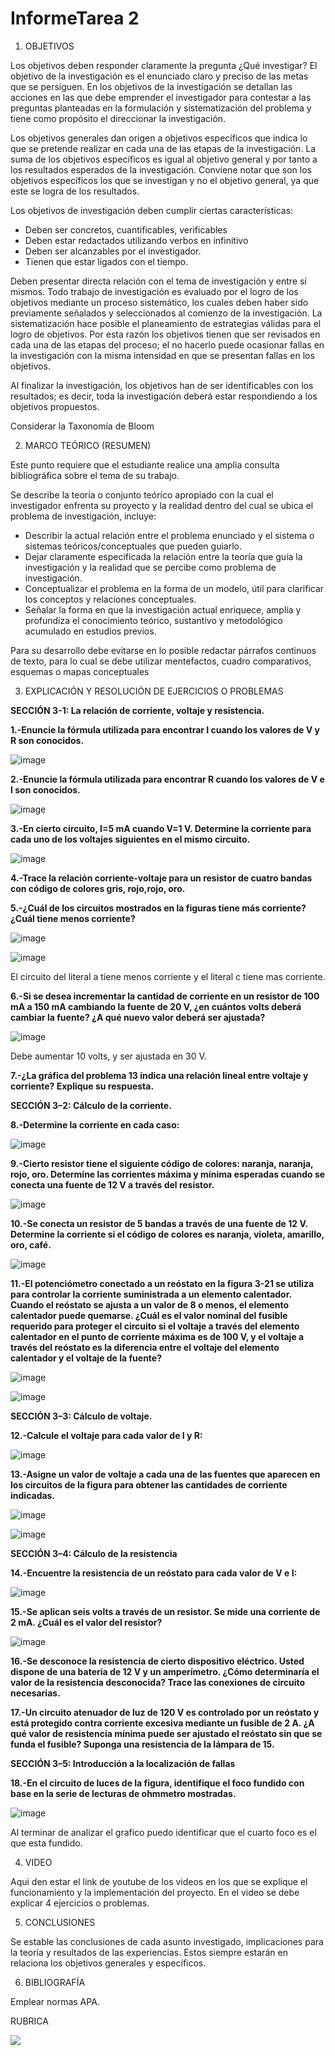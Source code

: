 # InformeTarea 2


1. OBJETIVOS

Los objetivos deben responder claramente la pregunta ¿Qué investigar? 
El objetivo de la investigación es el enunciado claro y preciso de las metas que se persiguen. En los objetivos de la investigación se detallan las acciones en las que debe emprender el investigador para contestar a las preguntas planteadas en la formulación y sistematización del problema y tiene como propósito el direccionar la investigación. 

Los objetivos generales dan origen a objetivos específicos que indica lo que se pretende realizar en cada una de las etapas de la investigación. La suma de los objetivos específicos es igual al objetivo general y por tanto a los resultados esperados de la investigación. Conviene notar que son los objetivos específicos los que se investigan y no el objetivo general, ya que este se logra de los resultados. 

Los objetivos de investigación deben cumplir ciertas características: 
* Deben ser concretos, cuantificables, verificables 
* Deben estar redactados utilizando verbos en infinitivo 
* Deben ser alcanzables por el investigador. 
* Tienen que estar ligados con el tiempo. 


Deben presentar directa relación con el tema de investigación y entre sí mismos. Todo trabajo de investigación es evaluado por el logro de los objetivos mediante un proceso sistemático, los cuales deben haber sido previamente señalados y seleccionados al comienzo de la investigación. La sistematización hace posible el planeamiento de estrategias válidas para el logro de objetivos. Por esta razón los objetivos tienen que ser revisados en cada una de las etapas del proceso; el no hacerlo puede ocasionar fallas en la investigación con la misma intensidad en que se presentan fallas en los objetivos. 

Al finalizar la investigación, los objetivos han de ser identificables con los resultados; es decir, toda la investigación deberá estar respondiendo a los objetivos propuestos. 

Considerar la Taxonomía de Bloom

2. MARCO TEÓRICO (RESUMEN)

Este punto requiere que el estudiante realice una amplia consulta bibliográfica sobre el tema de su trabajo.

Se describe la teoría o conjunto teórico apropiado con la cual el investigador enfrenta su proyecto y la realidad dentro del cual se ubica el problema de investigación, incluye:
* Describir la actual relación entre el problema enunciado y el sistema o sistemas teóricos/conceptuales que pueden guiarlo.
* Dejar claramente especificada la relación entre la teoría que guía la investigación y la realidad que se percibe como problema de investigación.
* Conceptualizar el problema en la forma de un modelo, útil para clarificar los conceptos y relaciones conceptuales.
* Señalar la forma en que la investigación actual enriquece, amplía y profundiza el conocimiento teórico, sustantivo y metodológico acumulado en estudios previos.

Para su desarrollo debe evitarse en lo posible redactar párrafos continuos de texto, para lo cual se debe utilizar  mentefactos, cuadro comparativos, esquemas o mapas conceptuales

3. EXPLICACIÓN Y RESOLUCIÓN DE EJERCICIOS O PROBLEMAS

**SECCIÓN 3-1: La relación de corriente, voltaje y resistencia.**

**1.-Enuncie la fórmula utilizada para encontrar I cuando los valores de V y R son conocidos.**

![image](https://user-images.githubusercontent.com/105570939/169935834-8a1d30d4-6921-491b-b5d5-549bd35c958a.png)

**2.-Enuncie la fórmula utilizada para encontrar R cuando los valores de V e I son conocidos.**

![image](https://user-images.githubusercontent.com/105570939/169935983-c7ef24a5-bf50-420a-93f5-c8a48ad0001d.png)

**3.-En cierto circuito, I=5 mA cuando V=1 V. Determine la corriente para cada uno de los voltajes siguientes en el mismo circuito.**

![image](https://user-images.githubusercontent.com/105570939/169937914-7261749e-da8c-461b-9934-2f9c9ad4abc4.png)

**4.-Trace la relación corriente-voltaje para un resistor de cuatro bandas con código de colores gris, rojo,rojo, oro.**



**5.-¿Cuál de los circuitos mostrados en la figuras tiene más corriente? ¿Cuál tiene menos corriente?**

![image](https://user-images.githubusercontent.com/105570939/169938563-48c6cfab-062b-475a-b8d5-5b9136e88e83.png)

![image](https://user-images.githubusercontent.com/105570939/169939494-76af16ae-f082-41f7-ab98-bc4431bd0223.png)

El circuito del literal a tiene menos corriente y el literal c tiene mas corriente.

**6.-Si se desea incrementar la cantidad de corriente en un resistor de 100 mA a 150 mA cambiando la fuente de 20 V, ¿en cuántos volts deberá cambiar la fuente? ¿A qué nuevo valor deberá ser ajustada?**

![image](https://user-images.githubusercontent.com/105570939/169942174-bea2303f-7f5f-4ea7-bb35-194b68140165.png)

Debe aumentar 10 volts, y ser ajustada en 30 V.

**7.-¿La gráfica del problema 13 indica una relación lineal entre voltaje y corriente? Explique su respuesta.**



**SECCIÓN 3–2: Cálculo de la corriente.**

**8.-Determine la corriente en cada caso:**

![image](https://user-images.githubusercontent.com/105570939/169943925-fa08bd59-2b6a-4718-80fc-00d18db91e26.png)

**9.-Cierto resistor tiene el siguiente código de colores: naranja, naranja, rojo, oro. Determine las corrientes máxima y mínima esperadas cuando se conecta una fuente de 12 V a través del resistor.**

![image](https://user-images.githubusercontent.com/105570939/169945986-364cce1c-15c0-40e9-9c61-fd4b367fb0e9.png)

**10.-Se conecta un resistor de 5 bandas a través de una fuente de 12 V. Determine la corriente si el código de colores es naranja, violeta, amarillo, oro, café.**

![image](https://user-images.githubusercontent.com/105570939/169946636-6afb1c26-869c-4cd8-99c7-ffdb2886cdee.png)

**11.-El potenciómetro conectado a un reóstato en la figura 3-21 se utiliza para controlar la corriente suministrada a un elemento calentador. Cuando el reóstato se ajusta a un valor de 8  o menos, el elemento calentador puede quemarse. ¿Cuál es el valor nominal del fusible requerido para proteger el circuito si el voltaje a través del elemento calentador en el punto de corriente máxima es de 100 V, y el voltaje a través del reóstato es la diferencia entre el voltaje del elemento calentador y el voltaje de la fuente?**

![image](https://user-images.githubusercontent.com/105570939/169947205-d67c8654-faa4-4153-a21c-de074766dccc.png)

![image](https://user-images.githubusercontent.com/105570939/169947492-6a35fbf8-0fb5-4715-8c50-5a5dacc4fef7.png)

**SECCIÓN 3–3: Cálculo de voltaje.**

**12.-Calcule el voltaje para cada valor de I y R:**

![image](https://user-images.githubusercontent.com/105570939/169950051-d714e99d-a521-4346-b77d-5baaec11b7e0.png)

**13.-Asigne un valor de voltaje a cada una de las fuentes que aparecen en los circuitos de la figura para obtener las cantidades de corriente indicadas.**

![image](https://user-images.githubusercontent.com/105570939/169950173-8abf523e-201c-4a8d-b995-5c8efbdb472f.png)

![image](https://user-images.githubusercontent.com/105570939/169950810-9bbb02ec-9b9d-4d51-a189-1041f9fd2fe7.png)

**SECCIÓN 3–4: Cálculo de la resistencia**

**14.-Encuentre la resistencia de un reóstato para cada valor de V e I:**

![image](https://user-images.githubusercontent.com/105570939/169952993-bd434017-b6b6-4cfb-8ef8-1bbcd0255036.png)

**15.-Se aplican seis volts a través de un resistor. Se mide una corriente de 2 mA. ¿Cuál es el valor del resistor?**

![image](https://user-images.githubusercontent.com/105570939/169953203-b29b856b-b9fd-43ae-9828-808ee7b39bc9.png)

**16.-Se desconoce la resistencia de cierto dispositivo eléctrico. Usted dispone de una batería de 12 V y un amperímetro. ¿Cómo determinaría el valor de la resistencia desconocida? Trace las conexiones de circuito necesarias.**



**17.-Un circuito atenuador de luz de 120 V es controlado por un reóstato y está protegido contra corriente excesiva mediante un fusible de 2 A. ¿A qué valor de resistencia mínima puede ser ajustado el reóstato sin que se funda el fusible? Suponga una resistencia de la lámpara de 15.**



**SECCIÓN 3–5: Introducción a la localización de fallas**

**18.-En el circuito de luces de la figura, identifique el foco fundido con base en la serie de lecturas de ohmmetro mostradas.**

![image](https://user-images.githubusercontent.com/105570939/169954592-09ed7159-276f-4f61-aa64-3fdec898d7a7.png)

Al terminar de analizar el grafico puedo identificar que el cuarto foco es el que esta fundido.

4. VIDEO

Aqui den estar el link de youtube de los videos en los que se explique el funcionamiento y la implementación del proyecto.
En el video se debe explicar 4 ejercicios o problemas.


5. CONCLUSIONES

Se estable las conclusiones de cada asunto investigado, implicaciones para la teoría y resultados de las experiencias. Estos siempre estarán en relaciona los objetivos generales y específicos.

6. BIBLIOGRAFÍA

Emplear normas APA.

RUBRICA

![](https://github.com/doalulema/InformeTarea/blob/main/Tarea.png)
